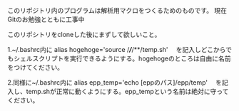 このリポジトリ内のプログラムは解析用マクロをつくるためのものです。
現在Gitのお勉強とともに工事中

このリポシトリをcloneした後にまずして欲しいこと。

1.~/.bashrc内に
	alias hogehoge='source /***/***/**/temp.sh'
　を記入しどこからでもシェルスクリプトを実行できるようにする。hogehogeのところは自由に名前をつけてください。

2.同様に~/.bashrc内に
	alias epp_temp='echo [eppのパス]/epp/temp'
　を記入し、temp.shが正常に動くようにする。epp_tempという名前は絶対に守ってください。
　
　
